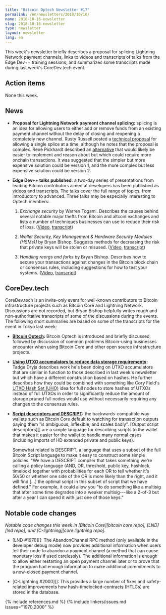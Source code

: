 ```yaml
---
title: "Bitcoin Optech Newsletter #17"
permalink: /en/newsletters/2018/10/16/
name: 2018-10-16-newsletter
slug: 2018-10-16-newsletter
type: newsletter
layout: newsletter
lang: en
---
```

This week's newsletter briefly describes a proposal for splicing
Lightning Network payment channels, links to videos and transcripts of
talks from the Edge Dev++ training sessions, and summarizes some
transcripts made during last week's CoreDev.tech event.

## Action items

None this week.

## News

- **Proposal for Lightning Network payment channel splicing:** splicing
  is an idea for allowing users to either add or remove funds from an
  existing payment channel without the delay of closing and reopening a
  completely new channel.  Rusty Russell posted a [technical
  proposal][complex splice] for allowing a single splice at a time,
  although he notes that the proposal is complex.   René Pickhardt
  described an [alternative][simpler splice] that would likely be easier
  to implement and reason about but which could require more onchain
  transactions.  It was suggested that the simpler but more expensive
  solution could be version 1, and the more complex but less expensive
  solution could be version 2.

- **Edge Dev++ talks published:** a two-day series of presentations from
  leading Bitcoin contributors aimed at developers has been published
  as [videos][dev vids] and [transcripts][dev transcripts].  The talks
  cover the full range of topics, from introductory to advanced.  Three
  talks may be especially interesting to Optech members:

  1. *Exchange security* by Warren Togami.  Describes the causes
     behind several notable major thefts from Bitcoin and altcoin
     exchanges and lists a number of techniques businesses can use to
     reduce their risk of loss.  ([Video][warren vid],
     [transcript][warren transcript])

  2. *Wallet Security, Key Management & Hardware Security Modules
     (HSMs)]* by Bryan Bishop.  Suggests methods for decreasing the
     risk that private keys will be stolen or misused.
     ([Video][kanzure wallet vid], [transcript][kanzure wallet
     transcript])

  3. *Handling reorgs and forks* by Bryan Bishop.  Describes how to
     secure your transactions against changes in the Bitcoin block
     chain or consensus rules, including suggestions for how to test
     your systems.  ([Video][kanzure reorg vid], [transcript][kanzure
     reorg transcript])

## CoreDev.tech

CoreDev.tech is an invite-only event for well-known contributors to
Bitcoin infrastructure projects such as Bitcoin Core and Lightning
Network.  Discussions are not recorded, but Bryan Bishop helpfully
writes rough and non-authoritative transcripts of some of the
discussions during the events.  The following short summaries are based
on some of the transcripts for the event in Tokyo last week:

- **[Bitcoin Optech][optech transcript]:** Bitcoin Optech is introduced
  and briefly discussed, followed by discussion of common problems
  Bitcoin-using businesses encounter when using Bitcoin Core and other
  open source infrastructure projects.

- **[Using UTXO accumulators to reduce data storage requirements][utreexo]:**
  Tadge Dryja describes work he's been doing
  on UTXO accumulators that are similar in function to those described
  in last week's newsletter but which have a different construction
  based on hashes.  He further describes how they could be combined with
  something like Cory Field's [UTXO Hash Set (UHO)][UHO] idea for full
  nodes to store hashes of UTXOs instead of full UTXOs in order to
  significantly reduce the amount of storage pruned full nodes would use
  without necessarily requiring any changes to the consensus rules.

- **[Script descriptors and DESCRIPT][]:** the backwards-compatible way
  wallets such as Bitcoin Core default to watching for transaction
  outputs paying them "is ambiguous, inflexible, and scales badly".
  [Output script descriptors][] are a simple language for describing
  scripts to the wallet that makes it easier for the wallet to handle
  many normal cases (including imports of HD extended private and public
  keys).

  Somewhat related is DESCRIPT, a language that uses a subset of the
  full Bitcoin Script language to make it easy to construct some
  simple policies.  "We have a DESCRIPT compiler that takes something
  we're calling a policy language (AND, OR, threshold, public key,
  hashlock, timelock) together with probabilities for each OR to tell
  whether it's 50/50 or whether one side of the OR is more likely than
  the right, and it will find [...] the optimal script in this subset
  of script that we have defined."  For example, it could allow you
  "to do something like a multisig that after some time degrades into
  a weaker multisig---like a 2-of-3 but after a year I can spend it
  with just one of those keys."

## Notable code changes

*Notable code changes this week in [Bitcoin Core][bitcoin core repo],
[LND][lnd repo], and [C-lightning][core lightning repo].*

- [LND #1970][]: The AbandonChannel RPC method (only available in the
  developer debug mode) now provides additional information when users
  tell their node to abandon a payment channel (a method that can cause
  monetary loss if used carelessly).  The additional information is
  enough to allow either restarting an open payment channel later or to
  prove that the program had enough information to make additional
  commitments to a now-closed payment channel.

- [C-Lightning #2000][]: This provides a large number of fixes and
  safety-related improvements how hash-timelocked-contracts (HTLCs) are
  stored in the database.

{% include references.md %}
{% include linkers/issues.md issues="1970,2000" %}

[complex splice]: https://lists.linuxfoundation.org/pipermail/lightning-dev/2018-October/001434.html
[simpler splice]: https://lists.linuxfoundation.org/pipermail/lightning-dev/2018-October/001437.html
[script descriptors and descript]: https://diyhpl.us/wiki/transcripts/bitcoin-core-dev-tech/2018-10-08-script-descriptors/
[utreexo]: https://diyhpl.us/wiki/transcripts/bitcoin-core-dev-tech/2018-10-08-utxo-accumulators-and-utreexo/
[optech transcript]: https://diyhpl.us/wiki/transcripts/bitcoin-core-dev-tech/2018-10-09-bitcoin-optech/
[dev vids]: https://www.youtube.com/channel/UCywSzGiWWcUG1gTp45YdPUQ/videos
[dev transcripts]: https://diyhpl.us/wiki/transcripts/scalingbitcoin/tokyo-2018/edgedevplusplus/
[warren transcript]: https://diyhpl.us/wiki/transcripts/scalingbitcoin/tokyo-2018/edgedevplusplus/protecting-yourself-and-your-business/
[warren vid]: https://youtu.be/iPt2ekHoEy8
[kanzure wallet transcript]: https://diyhpl.us/wiki/transcripts/scalingbitcoin/tokyo-2018/edgedevplusplus/wallet-security/
[kanzure wallet vid]: https://youtu.be/WcOIXsOLJ3w?t=3552
[kanzure reorg transcript]: http://diyhpl.us/wiki/transcripts/scalingbitcoin/tokyo-2018/edgedevplusplus/reorgs/
[kanzure reorg vid]: https://youtu.be/EUUQbveGF5E?t=4
[UHO]: https://lists.linuxfoundation.org/pipermail/bitcoin-dev/2018-May/015967.html
